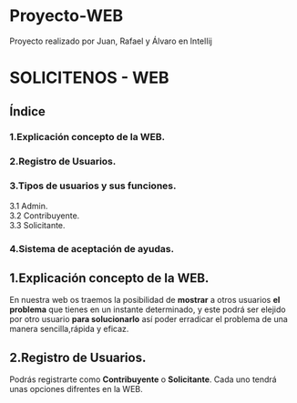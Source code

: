 # Proyecto-WEB
Proyecto realizado por Juan, Rafael y Álvaro en IntelIij


# SOLICITENOS - WEB 

## Índice

### 1.Explicación concepto de la WEB.
### 2.Registro de Usuarios.
### 3.Tipos de usuarios y sus funciones.  
3.1 Admin.  
3.2 Contribuyente.  
3.3 Solicitante.
### 4.Sistema de aceptación de ayudas.
##
## 1.Explicación concepto de la WEB.  
En nuestra web os traemos la posibilidad de **mostrar** a otros usuarios **el problema** que tienes en un instante determinado, y este podrá ser elejido por otro usuario **para solucionarlo** así poder erradicar el problema de una manera sencilla,rápida y eficaz.  
## 2.Registro de Usuarios.  
Podrás registrarte como **Contribuyente** o **Solicitante**. Cada uno tendrá unas opciones difrentes en la WEB.
